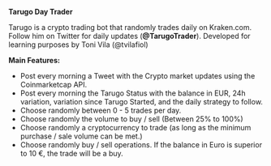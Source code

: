 **Tarugo Day Trader**

Tarugo is a crypto trading bot that randomly trades daily on Kraken.com. Follow him on Twitter for daily updates (**@TarugoTrader**).
Developed for learning purposes by Toni Vila (@tvilafiol)

**Main Features:**
- Post every morning a Tweet with the Crypto market updates using the Coinmarketcap API. 
- Post every morning the Tarugo Status with the balance in EUR, 24h variation, variation since Tarugo Started, and the daily strategy to follow. 
- Choose randomly between 0 - 5 trades per day.
- Choose randomly the volume to buy / sell (Between 25% to 100%)
- Choose randomly a cryptocurrency to trade (as long as the minimum purchase / sale volume can be met.)
- Choose randomly buy / sell operations. If the balance in Euro is superior to 10 €, the trade will be a buy. 
